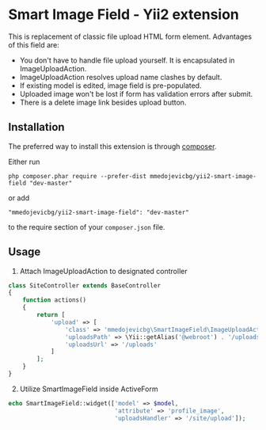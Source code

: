 Smart Image Field - Yii2 extension
=====

This is replacement of classic file upload HTML form element. Advantages of this field are:
* You don't have to handle file upload yourself. It is encapsulated in ImageUploadAction.
* ImageUploadAction resolves upload name clashes by default.
* If existing model is edited, image field is pre-populated.
* Uploaded image won't be lost if form has validation errors after submit.
* There is a delete image link besides upload button.

Installation
---

The preferred way to install this extension is through [composer](http://getcomposer.org/download/).

Either run

```
php composer.phar require --prefer-dist mmedojevicbg/yii2-smart-image-field "dev-master"
```

or add

```
"mmedojevicbg/yii2-smart-image-field": "dev-master"
```

to the require section of your `composer.json` file.

Usage
---

1) Attach ImageUploadAction to designated controller

```php
class SiteController extends BaseController
{
    function actions()
    {
        return [
            'upload' => [
                'class' => 'mmedojevicbg\SmartImageField\ImageUploadAction',
                'uploadsPath' => \Yii::getAlias('@webroot') . '/uploads',
                'uploadsUrl' => '/uploads'
            ]
        ];
    }
}
```

2) Utilize SmartImageField inside ActiveForm

```php
echo SmartImageField::widget(['model' => $model,
                              'attribute' => 'profile_image',
                              'uploadsHandler' => '/site/upload']);
```
